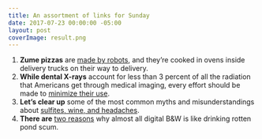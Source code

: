 ```yaml
---
title: An assortment of links for Sunday
date: 2017-07-23 00:00:00 -05:00
layout: post
coverImage: result.png
---
```


1. **Zume pizzas** are [made by robots](http://pogueman.tumblr.com/post/163258166282/the-pizza-making-robots-that-want-to-change-the), and they’re cooked in ovens inside delivery trucks on their way to delivery.
2. **While dental X-rays** account for less than 3 percent of all the radiation that Americans get through medical imaging, every effort should be made to [minimize their use](https://www.nytimes.com/2017/07/14/well/why-does-my-dentist-give-me-so-many-x-rays.html?rref=collection%2Fsectioncollection%2Fhealth&action=click&contentCollection=health&region=stream&module=stream_unit&version=latest&contentPlacement=3&pgtype=sectionfront).
3. **Let’s clear up** some of the most common myths and misunderstandings about [sulfites, wine, and headaches](http://www.quickanddirtytips.com/health-fitness/healthy-eating/myths-about-sulfites-and-wine?utm_source=sciam&utm_campaign=sciam).
4. **There are** [two reasons](http://theonlinephotographer.typepad.com/the_online_photographer/2017/07/how-to-cure-the-digital-bw-nasties.html?utm_source=feedburner&utm_medium=feed&utm_campaign=Feed%3A+typepad%2FZSjz+%28The+Online+Photographer%29) why almost all digital B&W is like drinking rotten pond scum.
